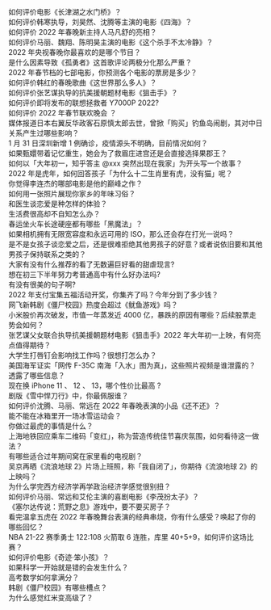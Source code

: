 如何评价电影《长津湖之水门桥》？  
如何评价韩寒执导，刘昊然、沈腾等主演的电影《四海》？  
如何评价 2022 年春晚新主持人马凡舒的亮相？  
如何评价马丽、魏翔、陈明昊主演的电影《这个杀手不太冷静》？  
2022 年央视春晚你最喜欢的是哪个节目？  
是什么因素导致《孤勇者》这首歌评论两极分化那么严重？  
2022 年春节档的七部电影，你预测各个电影的票房是多少？  
如何评价韩红的春晚歌曲《这世界那么多人》？  
如何评价张艺谋执导的抗美援朝题材电影《狙击手》？  
如何评价即将发布的联想拯救者 Y7000P 2022?  
如何评价 2022 年春节联欢晚会 ？  
媒体报道日本右翼反华政客石原慎太郎去世，曾掀「购买」钓鱼岛闹剧，其对中日关系产生过哪些影响？  
1 月 31 日深圳新增 1 例确诊，疫情源头不明确，目前情况如何？  
如果甄嬛带着记忆重生，她会为了救眉庄进宫还是会直接选择果郡王？  
如何以「大年初一，知乎答主 @xxx 突然出现在我家」为开头写一个故事？  
2022 年是虎年，如何回答孩子「为什么十二生肖里有虎，没有猫」呢？  
你觉得李连杰的哪部电影是他的巅峰之作？  
如何用一张照片展现你家乡的年味习俗？  
和医生谈恋爱是种怎样的体验？  
生活费很高却不自知怎么办？  
春运坐火车长途硬座都有哪些「黑魔法」？  
如果相机拥有无限宽容度和永远可用的 ISO，那么还会存在打光一说吗？  
是不是女孩子谈恋爱之后，还是很难拒绝其他男孩子的好意？或者说依旧要和其他男孩子保持联系之类的？  
大家有没有什么推荐的看了无数遍巨好看的甜虐现言?  
想在初三下半年努力考普通高中有什么好办法吗?  
有没有很美的句子啊?  
2022 年支付宝集五福活动开奖，你集齐了吗？今年分到了多少钱？  
网飞新韩剧《僵尸校园》热度会超过《鱿鱼游戏》吗？  
小米股价再次破发，市值一年蒸发近 4000 亿，暴跌的原因有哪些？后续股票走势会如何？  
张艺谋父女联合执导抗美援朝题材电影《狙击手》2022 年大年初一上映，有何亮点值得期待？  
大学生打唇钉会影响找工作吗？很想打怎么办？  
美国海军证实「网传 F-35C 南海「入水」图为真」，这些照片视频是谁泄露的？透露了哪些信息？  
现在换 iPhone 11 、 12 、 13，哪个性价比最高  ?  
剧版《雪中悍刀行》中，你最佩服谁？  
如何评价沈腾、马丽、常远在 2022 年春晚表演的小品《还不还》？  
能不能在冰箱里开一场冰雪运动会？  
你做过最虎的事情是什么？  
上海地铁回应乘车二维码「变红」，称为营造传统佳节喜庆氛围，如何看待这一做法？  
有哪些适合过年期间窝在家里看的电视剧？  
吴京再晒《流浪地球 2》片场上班照，称「我自闭了」，你期待《流浪地球 2》的上映吗？  
为什么学完西方经济学再学政治经济学感觉很别扭？  
如何评价马丽、常远和艾伦主演的喜剧电影《李茂扮太子》？  
《塞尔达传说：荒野之息》游戏中，要不要买房子？  
看完温拿五虎在 2022 年春晚舞台表演的经典串烧，你有什么感受？唤起了你的哪些回忆？  
NBA 21-22 赛季勇士 122:108 火箭取 6 连胜，库里 40+5+9，如何评价这场比赛？  
如何评价电影《奇迹·笨小孩》？  
如果科学一开始就是错的会发生什么？  
高考数学如何拿满分？  
韩剧《僵尸校园》有哪些槽点？  
为什么感觉红米变高级了？  
